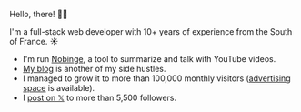 Hello, there! 👋🏻

I'm a full-stack web developer with 10+ years of experience from the South of France. ☀️

- I'm run [Nobinge](https://nobinge.watch), a tool to summarize and talk with YouTube videos.
- [My blog](https://benjamincrozat.com) is another of my side hustles.
- I managed to grow it to more than 100,000 monthly visitors ([advertising space](https://benjamincrozat.com/media-kit) is available).
- I [post on 𝕏](https://twitter.com/benjamincrozat) to more than 5,500 followers.
